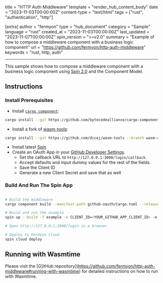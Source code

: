 title = "HTTP Auth Middleware"
template = "render_hub_content_body"
date = "2023-11-03T00:00:00Z"
content-type = "text/html"
tags = ["rust", "authentication", "http"]

[extra]
author = "fermyon"
type = "hub_document"
category = "Sample"
language = "rust"
created_at = "2023-11-03T00:00:00Z"
last_updated = "2023-11-07T00:00:00Z"
spin_version = ">=v2.0"
summary =  "Example of how to compose a middleware component with a business logic component"
url = "https://github.com/fermyon/http-auth-middleware"
keywords = "rust, http, auth"

---

This sample shows how to compose a middleware component with a business logic component using [Spin 2.0](https://www.fermyon.com/blog/introducing-spin-v2) and the Component Model. 

## Instructions

### Install Prerequisites
* Install [`cargo component`](https://github.com/bytecodealliance/cargo-component):

```bash
cargo install --git https://github.com/bytecodealliance/cargo-component cargo-component
```

* Install a fork of [wasm-tools]():

```bash
cargo install --git https://github.com/dicej/wasm-tools --branch wasm-compose-resource-imports wasm-tools --locked
```

* Install latest [Spin](https://github.com/fermyon/spin)
* Create an OAuth App in your [GitHub Developer Settings](https://github.com/settings/developers). 
  * Set the callback URL to `http://127.0.0.1:3000/login/callback`. 
  * Accept defaults and input dummy values for the rest of the fields.
  * Save the Client ID
  * Generate a new Client Secret and save that as well

### Build And Run The Spin App

```bash

# Build the middleware
cargo component build --manifest-path github-oauth/Cargo.toml --release

# Build and run the example
spin up --build -f example -e CLIENT_ID=<YOUR_GITHUB_APP_CLIENT_ID> -e CLIENT_SECRET=<YOUR_GITHUB_APP_CLIENT_SECRET>

# Open http://127.0.0.1:3000/login in a browser

# Deploy to Fermyon Cloud
spin cloud deploy
```

## Running with Wasmtime

Please visit the [G]itHub repository](https://github.com/fermyon/http-auth-middleware#running-with-wasmtime) for detailed instructions on how to run with Wasmtime. 
